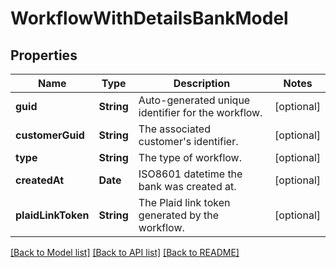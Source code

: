 # WorkflowWithDetailsBankModel

## Properties
Name | Type | Description | Notes
------------ | ------------- | ------------- | -------------
**guid** | **String** | Auto-generated unique identifier for the workflow. | [optional] 
**customerGuid** | **String** | The associated customer&#39;s identifier. | [optional] 
**type** | **String** | The type of workflow. | [optional] 
**createdAt** | **Date** | ISO8601 datetime the bank was created at. | [optional] 
**plaidLinkToken** | **String** | The Plaid link token generated by the workflow. | [optional] 

[[Back to Model list]](../README.md#documentation-for-models) [[Back to API list]](../README.md#documentation-for-api-endpoints) [[Back to README]](../README.md)



